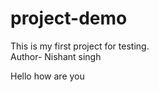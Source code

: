 # project-demo
This is my first project for testing.
<br>
Author- Nishant singh
<p>Hello how are you</p>
